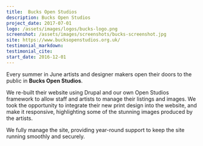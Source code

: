 ```yaml
---
title:  Bucks Open Studios
description: Bucks Open Studios
project_date: 2017-07-01
logo: /assets/images/logos/bucks-logo.png
screenshot: /assets/images/screenshots/bucks-screenshot.jpg
site: https://www.bucksopenstudios.org.uk/
testimonial_markdown: 
testimonial_cite: 
start_date: 2016-12-01
---
```


Every summer in June artists and designer makers open their doors to the public in **Bucks Open Studios**.   

We re-built their website using Drupal and our own Open Studios framework to allow staff and artists to manage their listings and images. We took the opportunity to integrate their new print design into the website, and make it responsive, highlighting some of the stunning images produced by the artists.  

We fully manage the site, providing year-round support to keep the site running smoothly and securely.  
